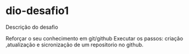 # dio-desafio1
Descrição do desafio 

Reforçar o seu conhecimento em git/github 
Executar os passos: criação ,atualização e sicronização de um repositorio no github.
